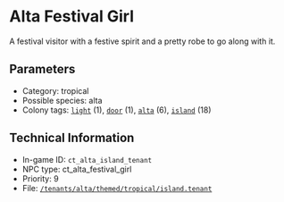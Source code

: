 # Alta Festival Girl

A festival visitor with a festive spirit and a pretty robe to go along with it.

## Parameters

- Category: tropical
- Possible species: alta
- Colony tags: [`light`](https://ceterai.github.io/MyEnternia/Wiki/Tags/Light) (1), [`door`](https://ceterai.github.io/MyEnternia/Wiki/Tags/Door) (1), [`alta`](https://ceterai.github.io/MyEnternia/Wiki/Tags/Alta) (6), [`island`](https://ceterai.github.io/MyEnternia/Wiki/Tags/Island) (18)

## Technical Information

- In-game ID: `ct_alta_island_tenant`
- NPC type: ct_alta_festival_girl
- Priority: 9
- File: [`/tenants/alta/themed/tropical/island.tenant`](https://github.com/Ceterai/Enternia/blob/main/tenants/alta/themed/tropical/island.tenant)
